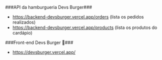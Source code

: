 ###API da hamburgueria Devs Burger###  
- https://backend-devsburger.vercel.app/orders (lista os pedidos realizados)
- https://backend-devsburger.vercel.app/products (lista os produtos do cardápio)  
   
###Front-end Devs Burger 🍔###        
- https://devsburger.vercel.app/

